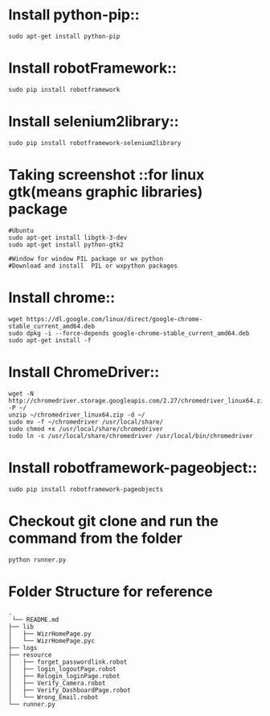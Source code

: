 

# Install python-pip::	
	sudo apt-get install python-pip

# Install robotFramework:: 
	sudo pip install robotframework

# Install selenium2library::  
	sudo pip install robotframework-selenium2library

# Taking screenshot ::for linux gtk(means graphic libraries) package 
	#Ubuntu 
	sudo apt-get install libgtk-3-dev
	sudo apt-get install python-gtk2

	#Window for window PIL package or wx python 
	#Download and install  PIL or wxpython packages

# Install chrome::
	wget https://dl.google.com/linux/direct/google-chrome-stable_current_amd64.deb
	sudo dpkg -i --force-depends google-chrome-stable_current_amd64.deb
	sudo apt-get install -f

# Install ChromeDriver::
	wget -N http://chromedriver.storage.googleapis.com/2.27/chromedriver_linux64.zip -P ~/
	unzip ~/chromedriver_linux64.zip -d ~/
	sudo mv -f ~/chromedriver /usr/local/share/
	sudo chmod +x /usr/local/share/chromedriver
	sudo ln -s /usr/local/share/chromedriver /usr/local/bin/chromedriver

# Install robotframework-pageobject::
	sudo pip install robotframework-pageobjects

# Checkout git clone and run the command from the folder 
	python runner.py



# Folder Structure for reference
    .
     └── README.md
    ├── lib
    │   ├── WizrHomePage.py
    │   └── WizrHomePage.pyc
    ├── logs
    ├── resource
    │   ├── forget_passwordlink.robot
    │   ├── login_logoutPage.robot
    │   ├── Relogin_loginPage.robot
    │   ├── Verify_Camera.robot
    │   ├── Verify_DashboardPage.robot
    │   └── Wrong_Email.robot
    └── runner.py



